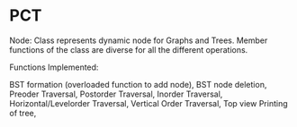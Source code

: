 # PCT
Node: Class represents dynamic node for Graphs and Trees. Member functions of the class are diverse for all the different operations.

Functions Implemented:

 BST formation (overloaded function to add node), 
 BST node deletion,
 Preoder Traversal,
 Postorder Traversal,
 Inorder Traversal,
 Horizontal/Levelorder Traversal,
 Vertical Order Traversal,
 Top view Printing of tree,
